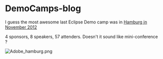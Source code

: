 DemoCamps-blog
==============

I guess the most awesome last Eclipse Demo camp was
in [Hamburg in November 2012](http://wiki.eclipse.org/Eclipse_DemoCamps_November_2012/Hamburg)

4 sponsors, 8 speakers, 57 attenders. Doesn't it sound like mini-conference ?


![Adobe_hamburg.png](http://wiki.eclipse.org/images/5/51/Adobe_hamburg.png)
